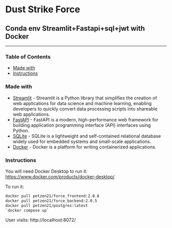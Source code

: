 # Dust Strike Force
## Conda env Streamlit+Fastapi+sql+jwt with Docker 

---

### Table of Contents

* [Made with](#Made_with)
* [Instructions](#Instructions)

### Made with

* [Streamlit](https://streamlit.io/) - Streamlit is a Python library that simplifies the creation of web applications for data science and machine learning, enabling developers to quickly convert data processing scripts into shareable web applications.
* [FastAPI](https://fastapi.tiangolo.com/) -  FastAPI is a modern, high-performance web framework for building application programming interface (API) interfaces using Python.
* [SQLite](https://www.sqlalchemy.org/) -  SQLite is a lightweight and self-contained relational database widely used for embedded systems and small-scale applications.
* [Docker](https://www.docker.com/) -  Docker is a platform for writing containerized applications.

### Instructions

You will need Docker Desktop to run it: 
https://www.docker.com/products/docker-desktop/


To run it: 
```sh
docker pull petzen21/force_frontend:2.0.8
docker pull petzen21/force_backend:2.0.5
docker pull petzen21/postgres:latest
`docker compose up`

```
User visits: http://localhost:8072/
